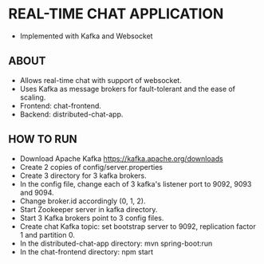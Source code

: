 # REAL-TIME CHAT APPLICATION
- Implemented with Kafka and Websocket

## ABOUT
- Allows real-time chat with support of websocket.
- Uses Kafka as message brokers for fault-tolerant and the ease of scaling.
- Frontend: chat-frontend.
- Backend: distributed-chat-app.

## HOW TO RUN
- Download Apache Kafka https://kafka.apache.org/downloads
- Create 2 copies of config/server.properties
- Create 3 directory for 3 kafka brokers.
- In the config file, change each of 3 kafka's listener port to 9092, 9093 and 9094.
- Change broker.id accordingly (0, 1, 2).
- Start Zookeeper server in kafka directory.
- Start 3 Kafka brokers point to 3 config files.
- Create chat Kafka topic: set bootstrap server to 9092, replication factor 1 and partition 0.
- In the distributed-chat-app directory: mvn spring-boot:run
- In the chat-frontend directory: npm start